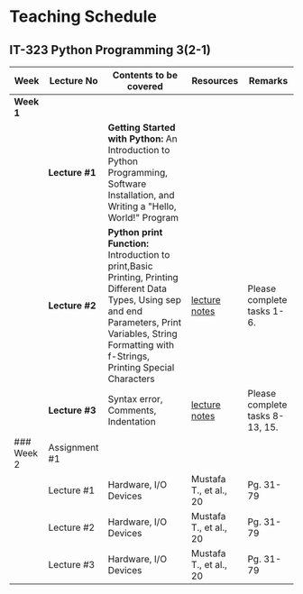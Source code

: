 # Teaching Schedule
## IT-323 Python Programming 3(2-1)


| Week     | Lecture No      | Contents to be covered  | Resources             | Remarks     |
|----------|-------------|-------------------------|-----------------------|-------------|
| **Week 1**|||||
|          | **Lecture #1**  | **Getting Started with Python:** An Introduction to Python Programming, Software Installation, and Writing a "Hello, World!" Program  | | |
|          | **Lecture #2**  | **Python print Function:** Introduction to print,Basic Printing, Printing Different Data Types,  Using sep and end Parameters, Print Variables, String Formatting with f-Strings, Printing Special Characters    |[lecture notes](https://yasirbhutta.github.io/python/docs/basics.html) | Please complete tasks 1-6.|
|          | **Lecture #3**  | Syntax error, Comments, Indentation  |[lecture notes](https://yasirbhutta.github.io/python/docs/basics.html) | Please complete tasks 8-13, 15.   |
| ### Week 2| Assignment #1 |                       |                       |
|          | Lecture #1  | Hardware, I/O Devices   | Mustafa T., et al., 20| Pg. 31-79   |
|          | Lecture #2  | Hardware, I/O Devices   | Mustafa T., et al., 20| Pg. 31-79   |
|          | Lecture #3  | Hardware, I/O Devices   | Mustafa T., et al., 20| Pg. 31-79   |
